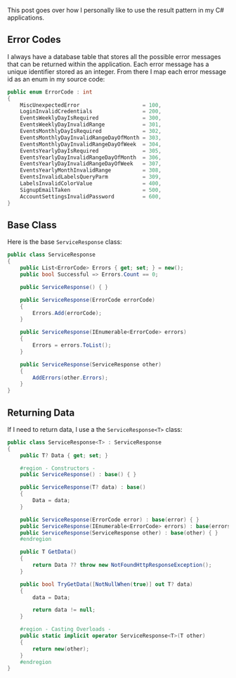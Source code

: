 

This post goes over how I personally like to use the result pattern in my C# applications.

## Error Codes

I always have a database table that stores all the possible error messages that can be returned within the application. Each error message has a unique identifier stored as an integer. From there I map each error message id as an enum in my source code:

```csharp
public enum ErrorCode : int
{
    MiscUnexpectedError                    = 100,
    LoginInvalidCredentials                = 200,
    EventsWeeklyDayIsRequired              = 300,
    EventsWeeklyDayInvalidRange            = 301,
    EventsMonthlyDayIsRequired             = 302,
    EventsMonthlyDayInvalidRangeDayOfMonth = 303,
    EventsMonthlyDayInvalidRangeDayOfWeek  = 304,
    EventsYearlyDayIsRequired              = 305,
    EventsYearlyDayInvalidRangeDayOfMonth  = 306,
    EventsYearlyDayInvalidRangeDayOfWeek   = 307,
    EventsYearlyMonthInvalidRange          = 308,
    EventsInvalidLabelsQueryParm           = 309,
    LabelsInvalidColorValue                = 400,
    SignupEmailTaken                       = 500,
    AccountSettingsInvalidPassword         = 600,
}
```


## Base Class

Here is the base `ServiceResponse` class:

```csharp
public class ServiceResponse
{
    public List<ErrorCode> Errors { get; set; } = new();
    public bool Successful => Errors.Count == 0;

    public ServiceResponse() { }

    public ServiceResponse(ErrorCode errorCode)
    {
        Errors.Add(errorCode);
    }

    public ServiceResponse(IEnumerable<ErrorCode> errors)
    {
        Errors = errors.ToList();
    }

    public ServiceResponse(ServiceResponse other)
    {
        AddErrors(other.Errors);
    }
}
```

## Returning Data

If I need to return data, I use a the `ServiceResponse<T>` class:

```csharp
public class ServiceResponse<T> : ServiceResponse
{
    public T? Data { get; set; }

    #region - Constructors -
    public ServiceResponse() : base() { }

    public ServiceResponse(T? data) : base()
    {
        Data = data;
    }

    public ServiceResponse(ErrorCode error) : base(error) { }
    public ServiceResponse(IEnumerable<ErrorCode> errors) : base(errors) { }
    public ServiceResponse(ServiceResponse other) : base(other) { }
    #endregion

    public T GetData()
    {
        return Data ?? throw new NotFoundHttpResponseException();
    }

    public bool TryGetData([NotNullWhen(true)] out T? data)
    {
        data = Data;

        return data != null;
    }

    #region - Casting Overloads -
    public static implicit operator ServiceResponse<T>(T other)
    {
        return new(other);
    }
    #endregion
}
```

